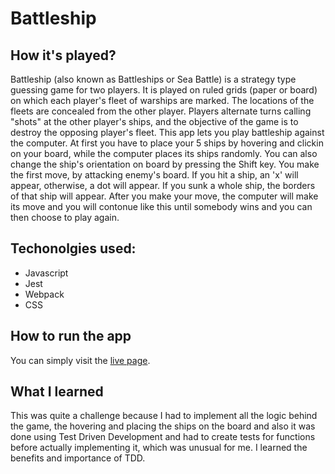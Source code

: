 # Battleship
## How it's played?
Battleship (also known as Battleships or Sea Battle) is a strategy type guessing game for two players. It is played on ruled grids (paper or board) on which each player's fleet of warships are marked. The locations of the fleets are concealed from the other player. Players alternate turns calling "shots" at the other player's ships, and the objective of the game is to destroy the opposing player's fleet.
This app lets you play battleship against the computer. At first you have to place your 5 ships by hovering and clickin on your board, while the computer places its ships randomly. You can also change the ship's orientation on board by pressing the Shift key. You make the first move, by attacking enemy's board. If you hit a ship, an 'x' will appear, otherwise, a dot will appear. If you sunk a whole ship, the borders of that ship will appear. After you make your move, the computer will make its move and you will contonue like this until somebody wins and you can then choose to play again.
## Techonolgies used:
* Javascript
* Jest
* Webpack
* CSS

## How to run the app
You can simply visit the [live page](https://anabargau.github.io/battleship/).
## What I learned
This was quite a challenge because I had to implement all the logic behind the game, the hovering and placing the ships on the board and also it was done using Test Driven Development and had to create tests for functions before actually implementing it, which was unusual for me. I learned the benefits and importance of TDD.
